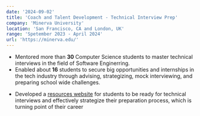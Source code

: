 ```yaml
---
date: '2024-09-02'
title: 'Coach and Talent Development - Technical Interview Prep'
company: 'Minerva University'
location: 'San Francisco, CA and London, UK'
range: 'Spetember 2023 - April 2024'
url: 'https://minerva.edu/'
---
```


- Mentored more than <strong>30</strong> Computer Science students to master technical interviews in the field of Software Enginerring.
- Enabled about <strong>16</strong> students to secure big opportunities and internships in the tech industry through advising, strategizing, mock interviewing, and preparing school wide challenges.
- <p> Developed a  <a target="_blank" href="https://coda.io/@nathe/cs-interview-preparation-mu">resources website</a> for students to be ready for technical interviews and effectively strategize their preparation process, which is turning point of their career</p>
